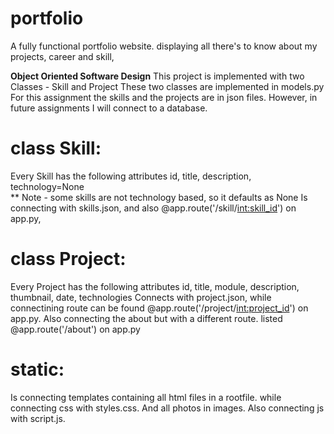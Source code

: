 # portfolio
A fully functional portfolio website. displaying all there's to know about my projects, career and skill,

**Object Oriented Software Design**
This project is implemented with two Classes - Skill and Project 
These two classes are implemented in models.py
For this assignment the skills and the projects are in json files. However, in future assignments I will connect to a database. 

# class Skill:
Every Skill has the following attributes id, title, description, technology=None  
** Note - some skills are not technology based, so it defaults as None
Is connecting with skills.json, and also @app.route('/skill/<int:skill_id>') on app.py,

# class Project:
Every Project has the following attributes id, title, module, description, thumbnail, date, technologies
Connects with project.json, while connectining route can be found @app.route('/project/<int:project_id>') on app.py.
Also connecting the about but with a different route. listed @app.route('/about') on app.py

# static:
Is connecting templates containing all html files in a rootfile.
while connecting css with styles.css.
And all photos in images.
Also connecting js with script.js.
